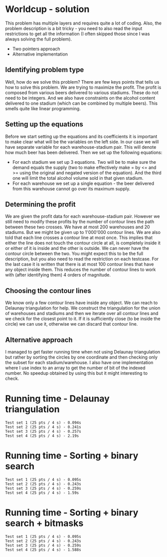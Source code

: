 # Worldcup - solution
This problem has multiple layers and requires quite a lot of coding. Also, the problem description is a bit tricky - you need to also read the input restrictions to get all the information (I often skipped those since I was always solving the full problem).
- Two pointers approach
- Alternative implementation

## Identifying problem type
Well, how do we solve this problem? There are few keys points that tells us how to solve this problem. We are trying to maximize the profit. The profit is composed from various beers delivered to various stadiums. These do not need to be integers. And we also have constraints on the alcohol content delivered to one stadium (which can be combined by multiple beers). This smells quite like linear programming.

## Setting up the equations
Before we start setting up the equations and its coefficients it is important to make clear what will be the variables on the left side. In our case we will have separate variable for each warehouse-stadium pair. This will denote how much beer has been delivered. Then we set up the following equations:
- For each stadium we set up 3 equations. Two will be to make sure the demand equals the supply (two to make effectively make = by <= and >= using the original and negated version of the equation). And the third one will limit the total alcohol volume sold in that given stadium.
- For each warehouse we set up a single equation - the beer delivered from this warehouse cannot go over its maximum supply.

## Determining the profit
We are given the profit data for each warehouse-stadium pair. However we still need to modify these profits by the number of contour lines the path between these two crosses. We have at most 200 warehouses and 20 stadiums. But we might be given up to 1'000'000 contour lines.  We are also told that each line crosses a contour line at most once. This implies that either the line does not touch the contour circle at all, is completely inside it or either of it is inside and the other is outside. We can never have the contour circle between the two. You might expect this to be the full description, but you also need to read the restriction on each testcase. For the last case it is written that there is at most 100 contour lines that have any object inside them. This reduces the number of contour lines to work with (after identifying them) 4 orders of magnitude.

## Choosing the contour lines
We know only a few contour lines have inside any object. We can reach to Delaunay triangulation for help. We construct the triangulation for the union of warehouses and stadiums and then we iterate over all contour lines and we check for the closest point to it. If it is sufficiently close (to be inside the circle) we can use it, otherwise we can discard that contour line.

## Alternative approach
I managed to get faster running time when not using Delaunay triangulation but rather by sorting the circles by one coordinate and then checking only the subset for each stadium/warehouse. I also have one implementation where I use index to an array to get the number of bit of the indexed number. No speedup obtained by using this but it might interesting to check.

# Running time - Delaunay triangulation
    Test set 1 (25 pts / 4 s) - 0.094s
    Test set 2 (25 pts / 4 s) - 0.241s
    Test set 3 (25 pts / 4 s) - 0.257s
    Test set 4 (25 pts / 4 s) - 2.19s
    
# Running time - Sorting + binary search
    Test set 1 (25 pts / 4 s) - 0.095s
    Test set 2 (25 pts / 4 s) - 0.243s
    Test set 3 (25 pts / 4 s) - 0.259s
    Test set 4 (25 pts / 4 s) - 1.59s
    
# Running time - Sorting + binary search + bitmasks
    Test set 1 (25 pts / 4 s) - 0.095s
    Test set 2 (25 pts / 4 s) - 0.243s
    Test set 3 (25 pts / 4 s) - 0.259s
    Test set 4 (25 pts / 4 s) - 1.588s
